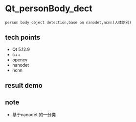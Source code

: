 # Qt_personBody_dect

 `person body object detection,base on nanodet,ncnn(人体识别)`

## tech points

* Qt 5.12.9
* c++
* opencv
* nanodet
* ncnn

## result demo

## note
* 基于nanodet 的一分类

